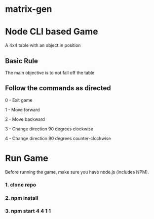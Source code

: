 # matrix-gen

# Node CLI based Game

 A 4x4 table with an object in position

## Basic Rule

The main objective is to not fall off the table

## Follow the commands as directed

 0 - Exit game

 1 - Move forward

 2 - Move backward

 3 - Change direction 90 degrees clockwise

 4 - Change direction 90 degrees counter-clockwise

# Run Game

 Before running the game, make sure you have node.js (includes NPM).

### 1. clone repo

### 2. npm install

### 3. npm start 4 4 1 1
